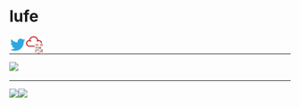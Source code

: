 # lufe

<a href="https://twitter.com/lufeRev">
  <img align="left" width="30px" src="twitter.svg" />
</a>
<a href="https://tryhackme.com/p/lufe">
  <img align="left" width="30px" src="tryhackme.svg" />
</a>  
<br>

---

<div>
  <img width=800 src="https://github-profile-trophy.vercel.app/?username=lufeee&column=5"/>
</div>

---

<div>
  <img height="170" align="left" src="https://github-readme-stats.vercel.app/api?username=lufeee&count_private=true&include_all_commits=true" />
  <img src="https://github-readme-stats.vercel.app/api/top-langs/?username=lufeee&layout=compact" />
</div>

